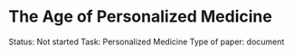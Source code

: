 # The Age of Personalized Medicine

Status: Not started
Task: Personalized Medicine
Type of paper: document